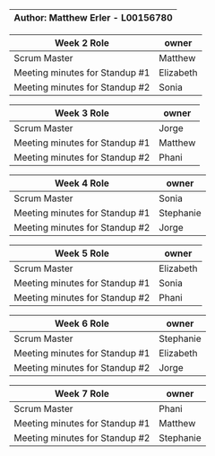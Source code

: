 | Author: Matthew Erler - L00156780 |
|---------------------------------------|

| Week 2 Role                    | owner     |
| ------------------------------ | --------- |
| Scrum Master                   | Matthew   |
| Meeting minutes for Standup #1 | Elizabeth     |
| Meeting minutes for Standup #2 | Sonia |

| Week 3 Role                    | owner     |
| ------------------------------ | --------- |
| Scrum Master                   | Jorge   |
| Meeting minutes for Standup #1 | Matthew |
| Meeting minutes for Standup #2 | Phani |

| Week 4 Role                    | owner     |
| ------------------------------ | --------- |
| Scrum Master                   | Sonia   |
| Meeting minutes for Standup #1 | Stephanie |
| Meeting minutes for Standup #2 | Jorge |
 
| Week 5 Role                    | owner     |
| ------------------------------ | --------- |
| Scrum Master                   | Elizabeth   |
| Meeting minutes for Standup #1 | Sonia |
| Meeting minutes for Standup #2 | Phani |
  
| Week 6 Role                    | owner     |
| ------------------------------ | --------- |
| Scrum Master                   | Stephanie   |
| Meeting minutes for Standup #1 | Elizabeth |
| Meeting minutes for Standup #2 | Jorge |

| Week 7 Role                    | owner     |
| ------------------------------ | --------- |
| Scrum Master                   | Phani   |
| Meeting minutes for Standup #1 | Matthew |
| Meeting minutes for Standup #2 | Stephanie | 

